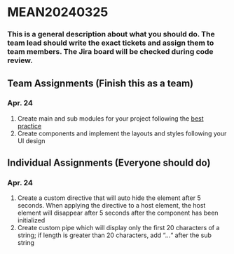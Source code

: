 # MEAN20240325

### This is a general description about what you should do. The team lead should write the exact tickets and assign them to team members. The Jira board will be checked during code review.
## Team Assignments (Finish this as a team) 
### Apr. 24
1. Create main and sub modules for your project following the [best practice](https://medium.com/@shijin_nath/angular-right-file-structure-and-best-practices-that-help-to-scale-2020-52ce8d967df5)
2. Create components and implement the layouts and styles following your UI design 


## Individual Assignments (Everyone should do)
### Apr. 24
1. Create a custom directive that will auto hide the element after 5 seconds. When applying the directive to a host element, the host element will disappear after 5 seconds after the component has been initialized
2. Create custom pipe which will display only the first 20 characters of a string; if length is greater than 20 characters, add “…“ after the sub string

